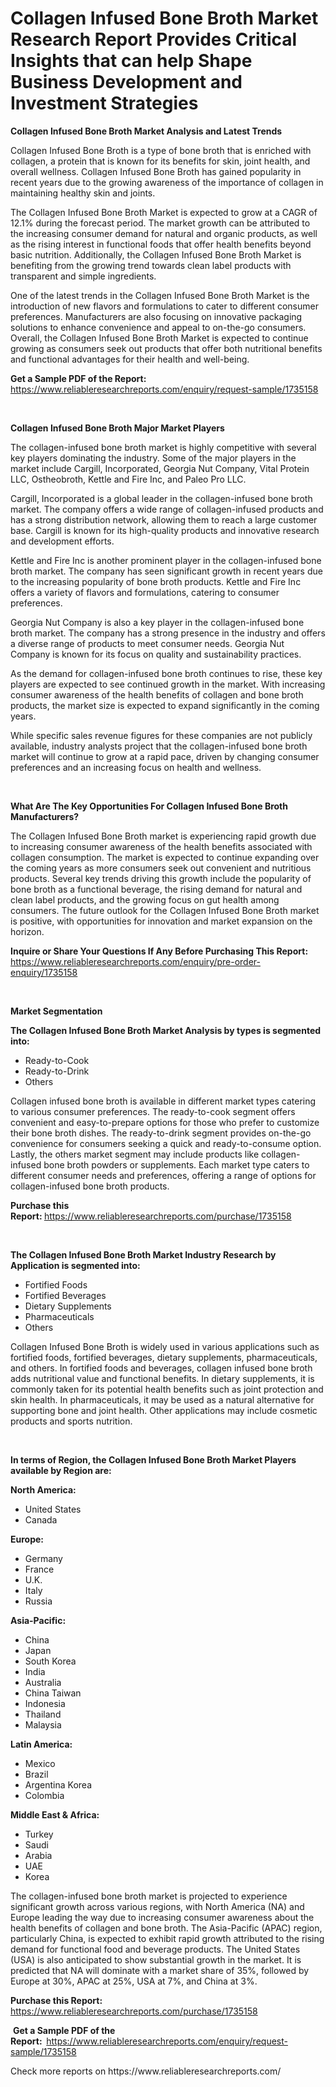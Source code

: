 <p><h1>Collagen Infused Bone Broth Market Research Report Provides Critical Insights that can help Shape Business Development and Investment Strategies</h1></p><p><strong>Collagen Infused Bone Broth Market Analysis and Latest Trends</strong></p>
<p><p>Collagen Infused Bone Broth is a type of bone broth that is enriched with collagen, a protein that is known for its benefits for skin, joint health, and overall wellness. Collagen Infused Bone Broth has gained popularity in recent years due to the growing awareness of the importance of collagen in maintaining healthy skin and joints.</p><p>The Collagen Infused Bone Broth Market is expected to grow at a CAGR of 12.1% during the forecast period. The market growth can be attributed to the increasing consumer demand for natural and organic products, as well as the rising interest in functional foods that offer health benefits beyond basic nutrition. Additionally, the Collagen Infused Bone Broth Market is benefiting from the growing trend towards clean label products with transparent and simple ingredients.</p><p>One of the latest trends in the Collagen Infused Bone Broth Market is the introduction of new flavors and formulations to cater to different consumer preferences. Manufacturers are also focusing on innovative packaging solutions to enhance convenience and appeal to on-the-go consumers. Overall, the Collagen Infused Bone Broth Market is expected to continue growing as consumers seek out products that offer both nutritional benefits and functional advantages for their health and well-being.</p></p>
<p><strong>Get a Sample PDF of the Report:&nbsp;</strong> <a href="https://www.reliableresearchreports.com/enquiry/request-sample/1735158">https://www.reliableresearchreports.com/enquiry/request-sample/1735158</a></p>
<p>&nbsp;</p>
<p><strong>Collagen Infused Bone Broth Major Market Players</strong></p>
<p><p>The collagen-infused bone broth market is highly competitive with several key players dominating the industry. Some of the major players in the market include Cargill, Incorporated, Georgia Nut Company, Vital Protein LLC, Ostheobroth, Kettle and Fire Inc, and Paleo Pro LLC.</p><p>Cargill, Incorporated is a global leader in the collagen-infused bone broth market. The company offers a wide range of collagen-infused products and has a strong distribution network, allowing them to reach a large customer base. Cargill is known for its high-quality products and innovative research and development efforts.</p><p>Kettle and Fire Inc is another prominent player in the collagen-infused bone broth market. The company has seen significant growth in recent years due to the increasing popularity of bone broth products. Kettle and Fire Inc offers a variety of flavors and formulations, catering to consumer preferences.</p><p>Georgia Nut Company is also a key player in the collagen-infused bone broth market. The company has a strong presence in the industry and offers a diverse range of products to meet consumer needs. Georgia Nut Company is known for its focus on quality and sustainability practices.</p><p>As the demand for collagen-infused bone broth continues to rise, these key players are expected to see continued growth in the market. With increasing consumer awareness of the health benefits of collagen and bone broth products, the market size is expected to expand significantly in the coming years.</p><p>While specific sales revenue figures for these companies are not publicly available, industry analysts project that the collagen-infused bone broth market will continue to grow at a rapid pace, driven by changing consumer preferences and an increasing focus on health and wellness.</p></p>
<p>&nbsp;</p>
<p><strong>What Are The Key Opportunities For Collagen Infused Bone Broth Manufacturers?</strong></p>
<p><p>The Collagen Infused Bone Broth market is experiencing rapid growth due to increasing consumer awareness of the health benefits associated with collagen consumption. The market is expected to continue expanding over the coming years as more consumers seek out convenient and nutritious products. Several key trends driving this growth include the popularity of bone broth as a functional beverage, the rising demand for natural and clean label products, and the growing focus on gut health among consumers. The future outlook for the Collagen Infused Bone Broth market is positive, with opportunities for innovation and market expansion on the horizon.</p></p>
<p><strong>Inquire or Share Your Questions If Any Before Purchasing This Report:</strong> <a href="https://www.reliableresearchreports.com/enquiry/pre-order-enquiry/1735158">https://www.reliableresearchreports.com/enquiry/pre-order-enquiry/1735158</a></p>
<p>&nbsp;</p>
<p><strong>Market Segmentation</strong></p>
<p><strong>The Collagen Infused Bone Broth Market Analysis by types is segmented into:</strong></p>
<p><ul><li>Ready-to-Cook</li><li>Ready-to-Drink</li><li>Others</li></ul></p>
<p><p>Collagen infused bone broth is available in different market types catering to various consumer preferences. The ready-to-cook segment offers convenient and easy-to-prepare options for those who prefer to customize their bone broth dishes. The ready-to-drink segment provides on-the-go convenience for consumers seeking a quick and ready-to-consume option. Lastly, the others market segment may include products like collagen-infused bone broth powders or supplements. Each market type caters to different consumer needs and preferences, offering a range of options for collagen-infused bone broth products.</p></p>
<p><strong>Purchase this Report:&nbsp;</strong><a href="https://www.reliableresearchreports.com/purchase/1735158">https://www.reliableresearchreports.com/purchase/1735158</a></p>
<p>&nbsp;</p>
<p><strong>The Collagen Infused Bone Broth Market Industry Research by Application is segmented into:</strong></p>
<p><ul><li>Fortified Foods</li><li>Fortified Beverages</li><li>Dietary Supplements</li><li>Pharmaceuticals</li><li>Others</li></ul></p>
<p><p>Collagen Infused Bone Broth is widely used in various applications such as fortified foods, fortified beverages, dietary supplements, pharmaceuticals, and others. In fortified foods and beverages, collagen infused bone broth adds nutritional value and functional benefits. In dietary supplements, it is commonly taken for its potential health benefits such as joint protection and skin health. In pharmaceuticals, it may be used as a natural alternative for supporting bone and joint health. Other applications may include cosmetic products and sports nutrition.</p></p>
<p>&nbsp;</p>
<p><strong>In terms of Region, the Collagen Infused Bone Broth Market Players available by Region are:</strong></p>
<p>
    <p> <strong> North America: </strong>
        <ul>
            <li>United States</li>
            <li>Canada</li>
        </ul>
        </p> 
    <p> <strong> Europe: </strong>
        <ul>
            <li>Germany</li>
            <li>France</li>
            <li>U.K.</li>
            <li>Italy</li>
            <li>Russia</li>
        </ul>
        </p> 
    <p> <strong> Asia-Pacific: </strong>
        <ul>
            <li>China</li>
            <li>Japan</li>
            <li>South Korea</li>
            <li>India</li>
            <li>Australia</li>
            <li>China Taiwan</li>
            <li>Indonesia</li>
            <li>Thailand</li>
            <li>Malaysia</li>
        </ul>
        </p> 
    <p> <strong> Latin America: </strong>
        <ul>
            <li>Mexico</li>
            <li>Brazil</li>
            <li>Argentina Korea</li>
            <li>Colombia</li>
        </ul>
        </p> 
    <p> <strong> Middle East & Africa: </strong>
        <ul>
            <li>Turkey</li>
            <li>Saudi</li>
            <li>Arabia</li>
            <li>UAE</li>
            <li>Korea</li>
        </ul>
    </p>
    </p>
<p><p>The collagen-infused bone broth market is projected to experience significant growth across various regions, with North America (NA) and Europe leading the way due to increasing consumer awareness about the health benefits of collagen and bone broth. The Asia-Pacific (APAC) region, particularly China, is expected to exhibit rapid growth attributed to the rising demand for functional food and beverage products. The United States (USA) is also anticipated to show substantial growth in the market. It is predicted that NA will dominate with a market share of 35%, followed by Europe at 30%, APAC at 25%, USA at 7%, and China at 3%.</p></p>
<p><strong>Purchase this Report: </strong><a href="https://www.reliableresearchreports.com/purchase/1735158">https://www.reliableresearchreports.com/purchase/1735158</a></p>
<p>&nbsp;<strong>Get a Sample PDF of the Report:&nbsp;&nbsp;</strong><a href="https://www.reliableresearchreports.com/enquiry/request-sample/1735158">https://www.reliableresearchreports.com/enquiry/request-sample/1735158</a></p>
<p><strong></strong></p>
<p>Check more reports on https://www.reliableresearchreports.com/</p>